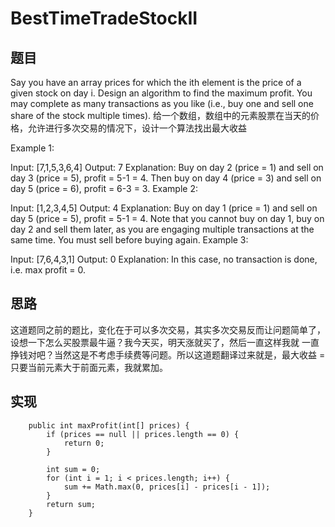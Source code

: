 # BestTimeTradeStockII

## 题目
Say you have an array prices for which the ith element is the price of a given stock on day i.
Design an algorithm to find the maximum profit. You may complete as many transactions as you like 
(i.e., buy one and sell one share of the stock multiple times).
给一个数组，数组中的元素股票在当天的价格，允许进行多次交易的情况下，设计一个算法找出最大收益

Example 1:

Input: [7,1,5,3,6,4]
Output: 7
Explanation: Buy on day 2 (price = 1) and sell on day 3 (price = 5), profit = 5-1 = 4.
             Then buy on day 4 (price = 3) and sell on day 5 (price = 6), profit = 6-3 = 3.
Example 2:

Input: [1,2,3,4,5]
Output: 4
Explanation: Buy on day 1 (price = 1) and sell on day 5 (price = 5), profit = 5-1 = 4.
             Note that you cannot buy on day 1, buy on day 2 and sell them later, as you are
             engaging multiple transactions at the same time. You must sell before buying again.
Example 3:

Input: [7,6,4,3,1]
Output: 0
Explanation: In this case, no transaction is done, i.e. max profit = 0.
 
## 思路 
这道题同之前的题比，变化在于可以多次交易，其实多次交易反而让问题简单了，设想一下怎么买股票最牛逼？我今天买，明天涨就买了，然后一直这样我就
一直挣钱对吧？当然这是不考虑手续费等问题。所以这道题翻译过来就是，最大收益 = 只要当前元素大于前面元素，我就累加。

## 实现 
```
    public int maxProfit(int[] prices) {
        if (prices == null || prices.length == 0) {
            return 0;
        }
        
        int sum = 0;
        for (int i = 1; i < prices.length; i++) {
            sum += Math.max(0, prices[i] - prices[i - 1]);
        }
        return sum;
    }
```